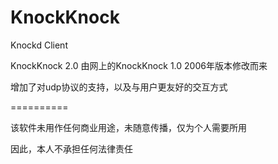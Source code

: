 KnockKnock
==========

Knockd Client

KnockKnock 2.0 由网上的KnockKnock 1.0 2006年版本修改而来

增加了对udp协议的支持，以及与用户更友好的交互方式

==========

该软件未用作任何商业用途，未随意传播，仅为个人需要所用

因此，本人不承担任何法律责任
